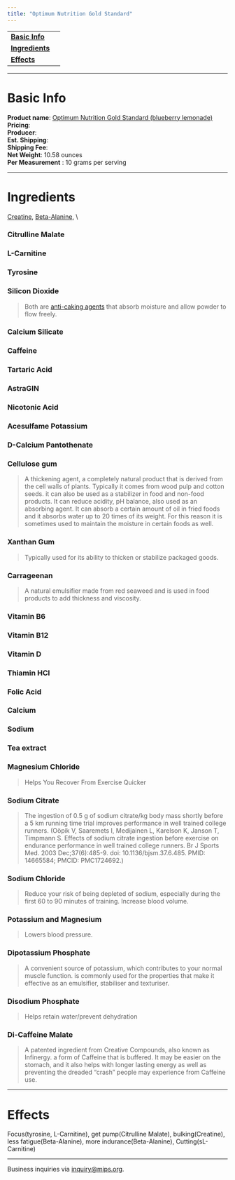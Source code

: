 ```yaml
---
title: "Optimum Nutrition Gold Standard"
---
```

|  |  |
| ----- | -------- |
| [**Basic Info**](#basic-info)    |
| [**Ingredients**](#ingredients)  |
| [**Effects**](#effects)  |

---
Basic Info
=============
**Product name**: [Optimum Nutrition Gold Standard (blueberry lemonade)](https://shop.bodybuilding.com/products/optimum-nutrition-gold-standard-pre-workout?variant=39381939421343&skuid=OPT2760072&gclid=CjwKCAjwi9-HBhACEiwAPzUhHOkLqb61Rs7CwTGGFH_YOSlQktIG_v-7gRj6SliSyOR0QWjxowb2xxoC46IQAvD_BwE) \
**Pricing**: \
**Producer**: \
**Est. Shipping**: \
**Shipping Fee**: \
**Net Weight**: 10.58 ounces \
**Per Measurement** : 10 grams per serving

---

Ingredients
=============


[Creatine](https://en.wikipedia.org/wiki/Creatine), [Beta-Alanine](https://en.wikipedia.org/wiki/Creatine), \
>
### Citrulline Malate
>

### L-Carnitine
>
### Tyrosine
>

### Silicon Dioxide
> Both are [anti-caking agents](https://en.wikipedia.org/wiki/Anticaking_agent) that absorb moisture and allow powder to flow freely.

### Calcium Silicate
>
### Caffeine
>
### Tartaric Acid
>
### AstraGIN
>
### Nicotonic Acid
>
### Acesulfame Potassium
>
### D-Calcium Pantothenate

### Cellulose gum
> A thickening agent, a completely natural product that is derived from the cell walls of plants. Typically it comes from wood pulp and cotton seeds. it can also be used as a stabilizer in food and non-food products. It can reduce acidity, pH balance, also used as an absorbing agent. It can absorb a certain amount of oil in fried foods and it absorbs water up to 20 times of its weight. For this reason it is sometimes used to maintain the moisture in certain foods as well.

### Xanthan Gum 
> Typically used for its ability to thicken or stabilize packaged goods.

### Carrageenan
> A natural emulsifier made from red seaweed and is used in food products to add thickness and viscosity.

### Vitamin B6
>
### Vitamin B12
>
### Vitamin D
>
### Thiamin HCl
>
### Folic Acid
>
###  Calcium
>
###  Sodium
>
### Tea extract
>
### Magnesium Chloride 
> Helps You Recover From Exercise Quicker

### Sodium Citrate
> The ingestion of 0.5 g of sodium citrate/kg body mass shortly before a 5 km running time trial improves performance in well trained college runners. (Oöpik V, Saaremets I, Medijainen L, Karelson K, Janson T, Timpmann S. Effects of sodium citrate ingestion before exercise on endurance performance in well trained college runners. Br J Sports Med. 2003 Dec;37(6):485-9. doi: 10.1136/bjsm.37.6.485. PMID: 14665584; PMCID: PMC1724692.)

### Sodium Chloride
> Reduce your risk of being depleted of sodium, especially during the first 60 to 90 minutes of training. Increase blood volume.

### Potassium and Magnesium
> Lowers blood pressure.

### Dipotassium Phosphate
> A convenient source of potassium, which contributes to your normal muscle function. is commonly used for the properties that make it effective as an emulsifier, stabiliser and texturiser.

### Disodium Phosphate
> Helps retain water/prevent dehydration

### Di-Caffeine Malate
> A patented ingredient from Creative Compounds, also known as Infinergy. a form of Caffeine that is buffered. It may be easier on the stomach, and it also helps with longer lasting energy as well as preventing the dreaded “crash” people may experience from Caffeine use.

---
Effects
=============
Focus(tyrosine, L-Carnitine), get pump(Citrulline Malate), bulking(Creatine), less fatigue(Beta-Alanine), more indurance(Beta-Alanine), Cutting(sL-Carnitine)

---
Business inquiries via inquiry@mips.org.
